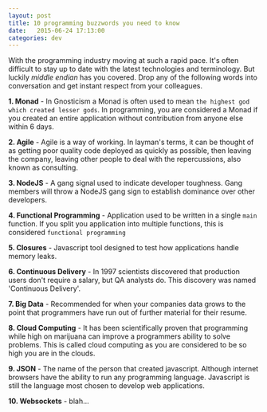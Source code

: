 ```yaml
---
layout: post
title: 10 programming buzzwords you need to know
date:   2015-06-24 17:13:00
categories: dev
---
```


With the programming industry moving at such a rapid pace. It's often difficult to stay up to date with the latest technologies and terminology. But luckily _middle endian_ has you covered. Drop any of the following words into conversation and get instant respect from your colleagues.

**1. Monad** - In Gnosticism a Monad is often used to mean `the highest god which created lesser gods`. In programming, you are considered a Monad if you created an entire application without contribution from anyone else within 6 days.

**2. Agile** - Agile is a way of working. In layman's terms, it can be thought of as getting poor quality code deployed as quickly as possible, then leaving the company, leaving other people to deal with the repercussions, also known as consulting.

**3. NodeJS** - A gang signal used to indicate developer toughness. Gang members will throw a NodeJS gang sign to establish dominance over other developers.

**4. Functional Programming** - Application used to be written in a single `main` function. If you split you application into multiple functions, this is considered `functional programming`

**5. Closures** - Javascript tool designed to test how applications handle memory leaks.

**6. Continuous Delivery** - In 1997 scientists discovered that production users don't require a salary, but QA analysts do. This discovery was named 'Continuous Delivery'.

**7. Big Data** - Recommended for when your companies data grows to the point that programmers have run out of further material for their resume.

**8. Cloud Computing** - It has been scientifically proven that programming while high on marijuana can improve a programmers ability to solve problems. This is called cloud computing as you are considered to be so high you are in the clouds.

**9. JSON** - The name of the person that created javascript. Although internet browsers have the ability to run any programming language. Javascript is still the language most chosen to develop web applications.

**10. Websockets** - blah...
